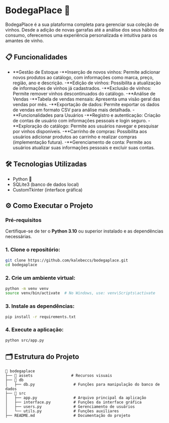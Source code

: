 # BodegaPlace 🍷

BodegaPlace é a sua plataforma completa para gerenciar sua coleção de vinhos. Desde a adição de novas garrafas até a análise dos seus hábitos de consumo, oferecemos uma experiência personalizada e intuitiva para os amantes de vinho.

## 📋 Funcionalidades

- **Gestão de Estoque
-**Inserção de novos vinhos: Permite adicionar novos produtos ao catálogo, com informações como marca, preço, região, ano e descrição.
-**Edição de vinhos: Possibilita a atualização de informações de vinhos já cadastrados.
-**Exclusão de vinhos: Permite remover vinhos descontinuados do catálogo.
-**Análise de Vendas
-**Tabela de vendas mensais: Apresenta uma visão geral das vendas por mês.
-**Exportação de dados: Permite exportar os dados de vendas em formato CSV para análise mais detalhada.
-**Funcionalidades para Usuários
-**Registro e autenticação: Criação de contas de usuário com informações pessoais e login seguro.
-**Exploração do catálogo: Permite aos usuários navegar e pesquisar por vinhos disponíveis.
-**Carrinho de compras: Possibilita aos usuários adicionar produtos ao carrinho e realizar compras (implementação futura).
-**Gerenciamento de conta: Permite aos usuários atualizar suas informações pessoais e excluir suas contas.

## 🛠️ Tecnologias Utilizadas

- Python 🐍
- SQLite3 (banco de dados local)
- CustomTkinter (interface gráfica)

## ⚙️ Como Executar o Projeto

### Pré-requisitos

Certifique-se de ter o **Python 3.10** ou superior instalado e as dependências necessárias.

### 1. Clone o repositório:

```bash
git clone https://github.com/kalebeccs/bodegaplace.git
cd bodegaplace
```

### 2. Crie um ambiente virtual:

```bash
python -m venv venv
source venv/bin/activate  # No Windows, use: venv\Scripts\activate
```

### 3. Instale as dependências:

```bash
pip install -r requirements.txt
```

### 4. Execute a aplicação:

```bash
python src/app.py
```

## 🗂️ Estrutura do Projeto

```plaintext
📁 bodegaplace
├── 📂 assets                 # Recursos visuais
├── 📂 db
│   ├── db.py                 # Funções para manipulação do banco de dados
├── 📂 src
│   ├── app.py                # Arquivo principal da aplicação
│   ├── interface.py          # Funções da interface gráfica
│   ├── users.py              # Gerenciamento de usuários
│   └── utils.py              # Funções auxiliares
├── README.md                 # Documentação do projeto
```


